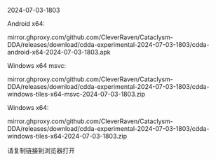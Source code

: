 2024-07-03-1803

Android x64:

mirror.ghproxy.com/github.com/CleverRaven/Cataclysm-DDA/releases/download/cdda-experimental-2024-07-03-1803/cdda-android-x64-2024-07-03-1803.apk

Windows x64 msvc:

mirror.ghproxy.com/github.com/CleverRaven/Cataclysm-DDA/releases/download/cdda-experimental-2024-07-03-1803/cdda-windows-tiles-x64-msvc-2024-07-03-1803.zip

Windows x64:

mirror.ghproxy.com/github.com/CleverRaven/Cataclysm-DDA/releases/download/cdda-experimental-2024-07-03-1803/cdda-windows-tiles-x64-2024-07-03-1803.zip

请复制链接到浏览器打开

